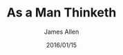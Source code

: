 ---
date: "2016/01/15"
title: "As a Man Thinketh"
author: "James Allen"
category: "Mindset"
cover: "./images/as_a_man_thinketh.jpg"
link: "https://a.co/d/0iIjvSIp"
status: "completed"
---